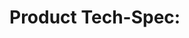 # Product Tech-Spec: <TITLE>

# Summary

## Opportunity

*A high-level summary of the opportunity.*

## Solution

<aside>
❗

This section should be filled out last.

It should describe the solution that was reached by the team after weighing the various proposed solutions.

</aside>

*A high-level summary of the agreed upon solution.*

## Supporting Documents

- Product Canvas
- *<OTHER DOCUMENTS>*

# Requirements

1. *A list of all the requirements a solution must meet.*

# Dependencies and Related Work

*A list of all dependencies with other work or teams.*

# Nice-to-haves

*A list of all the things that are not required, but we would like to include time permitting.*

-

# Out of Scope

*A list of things we are explicitly **not** doing due to time or other constraints.*

# Decision Log

*A space for collecting the reasoning around important decisions. [Example](https://www.notion.so/Decision-Log-37f9be1518a9450b987d97463006e0b6?pvs=21).*

# Open Questions

*All remaining questions that may impact the solution.*

-

## Data and Analytics Considerations

*A space for documenting the feature’s Data and Analytics implications and requirements. This section should be filled out after discussing the initiative, particularly the proposed [data model](https://www.notion.so/Tech-Spec-Template-0bfa4f0c4f324401818ba23b764a8a2d?pvs=21), with the Data team.*

## Observability Considerations

*A space to document any metrics, logs, and metadata that would help maintain, debug, and operate the initiative in production.*

# Proposed Solutions

## Option 1: <TITLE>

## Components

*A description of the solution’s components and how they work together to implement the solution.*

### Component A

**Description:**

*Component A will be used to provide X functionality by integrating with Component B*

**Dependencies:**

*Work on Component A will be dependent on Component B being in place first.*

**Level of Effort:**

*An attempt to capture a very course-grained idea of the level of effort of the implementation of the component to aid in roadmap discussions and limiting scope.*

### Component B

**Description:**

*Component A will be used to provide X functionality by integrating with Component B*

**Dependencies:**

*Work on Component B will be the foundation upon which we will build Component A. Therefore, it must be completed prior to work on Component A.*

**Level of Effort:**

*An attempt to capture a very course-grained idea of the level of effort of the implementation of the component to aid in roadmap discussions and limiting scope.*

### Component Planning Summary

| Component | Dependencies | Level of Effort |
| --- | --- | --- |
| Component A | Component B | M |
| Component B |  | S |

## Data Model

*A space for documenting the data model to support the proposed solution.*